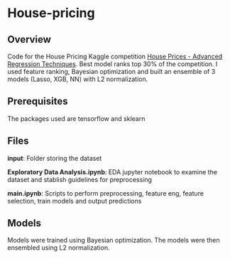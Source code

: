 # House-pricing


## Overview
Code for the House Pricing Kaggle competition [House Prices - Advanced Regression Techniques](https://www.kaggle.com/c/house-prices-advanced-regression-techniques/overview). Best model ranks top 30% of the competition. I used feature ranking, Bayesian optimization and built an ensemble of 3 models (Lasso, XGB, NN) with L2 normalization.


## Prerequisites
The packages used are tensorflow and sklearn

## Files
**input**: Folder storing the dataset

**Exploratory Data Analysis.ipynb**: EDA jupyter notebook to examine the dataset and stablish guidelines for preprocessing

**main.ipynb**: Scripts to perform preprocessing, feature eng, feature selection, train models and output predictions

## Models
Models were trained using Bayesian optimization. The models were then ensembled using L2 normalization.
